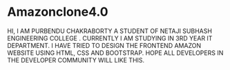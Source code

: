 # Amazonclone4.0
HI, I AM PURBENDU CHAKRABORTY A STUDENT OF NETAJI SUBHASH ENGINEERING COLLEGE . CURRENTLY I AM STUDYING IN 3RD YEAR IT DEPARTMENT. I HAVE TRIED TO DESIGN THE FRONTEND AMAZON WEBSITE USING HTML, CSS AND BOOTSTRAP. HOPE ALL DEVELOPERS IN THE DEVELOPER COMMUNITY WILL LIKE THIS.
